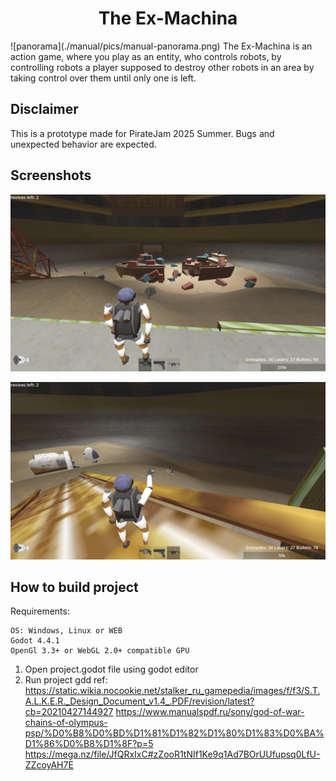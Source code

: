<h1 align="center">The Ex-Machina</h1>  
![panorama](./manual/pics/manual-panorama.png)  
The Ex-Machina is an action game, where you play as an entity, who controls robots, by controlling robots a player supposed to destroy other robots in an area by taking control over them until only one is left.

## Disclaimer
This is a prototype made for PirateJam 2025 Summer. Bugs and unexpected behavior are expected.

## Screenshots
![1](./screenshots/1.png)

![2](./screenshots/2.png)

## How to build project

Requirements:
    
    OS: Windows, Linux or WEB
    Godot 4.4.1
    OpenGl 3.3+ or WebGL 2.0+ compatible GPU

1. Open project.godot file using godot editor
2. Run project
gdd ref:
https://static.wikia.nocookie.net/stalker_ru_gamepedia/images/f/f3/S.T.A.L.K.E.R._Design_Document_v1.4_.PDF/revision/latest?cb=20210427144927
https://www.manualspdf.ru/sony/god-of-war-chains-of-olympus-psp/%D0%B8%D0%BD%D1%81%D1%82%D1%80%D1%83%D0%BA%D1%86%D0%B8%D1%8F?p=5
https://mega.nz/file/JfQRxIxC#zZooR1tNIf1Ke9q1Ad7BOrUUfupsq0LfU-ZZcoyAH7E
